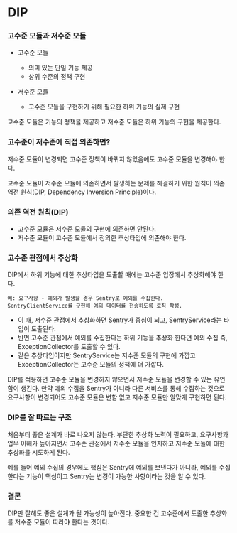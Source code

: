 # DIP

### 고수준 모듈과 저수준 모듈
* 고수준 모듈
  * 의미 있는 단일 기능 제공
  * 상위 수준의 정책 구현

* 저수준 모듈
  * 고수준 모듈을 구현하기 위해 필요한 하위 기능의 실제 구현

고수준 모듈은 기능의 정책을 제공하고 저수준 모듈은 하위 기능의 구현을 제공한다.

### 고수준이 저수준에 직접 의존하면?
저수준 모듈이 변경되면 고수준 정책이 바뀌지 않았음에도 고수준 모듈을 변경해야 한다.

고수준 모듈이 저수준 모듈에 의존하면서 발생하는 문제를 해결하기 위한 원칙이 의존 역전 원칙(DIP, Dependency Inversion Principle)이다.

### 의존 역전 원칙(DIP)
* 고수준 모듈은 저수준 모듈의 구현에 의존하면 안된다.
* 저수준 모듈이 고수준 모듈에서 정의한 추상타입에 의존해야 한다.

### 고수준 관점에서 추상화
DIP에서 하위 기능에 대한 추상타입을 도출할 때에는 고수준 입장에서 추상화해야 한다.
```
예: 요구사항 - 예외가 발생할 경우 Sentry로 예외를 수집한다.
SentryClientService를 구현해 예외 데이터를 전송하도록 로직 작성. 
```
* 이 때, 저수준 관점에서 추상화하면 Sentry가 중심이 되고, SentryService라는 타입이 도출된다.
* 반면 고수준 관점에서 예외를 수집한다는 하위 기능을 추상화 한다면 예외 수집 즉, ExceptionCollector를 도출할 수 있다.
* 같은 추상타입이지만 SentryService는 저수준 모듈의 구현에 가깝고 ExceptionCollector는 고수준 모듈의 정책에 더 가깝다.

DIP를 적용하면 고수준 모듈을 변경하지 않으면서 저수준 모듈을 변경할 수 있는 유연함이 생긴다. 
만약 예외 수집을 Sentry가 아니라 다른 서비스를 통해 수집하는 것으로 요구사항이 변경되어도 고수준 모듈은 변함 없고 저수준 모듈만 알맞게 구현하면 된다.

### DIP를 잘 따르는 구조
처음부터 좋은 설계가 바로 나오지 않는다. 부단한 추상화 노력이 필요하고, 요구사항과 업무 이해가 높아지면서 고수준 관점에서 저수준 모듈을 인지하고 저수준 모듈에 대한 추상화를 시도하게 된다.

예를 들어 예외 수집의 경우에도 핵심은 Sentry에 예외를 보낸다가 아니라, 예외를 수집한다는 기능이 핵심이고 Sentry는 변경이 가능한 사항이라는 것을 알 수 있다.

### 결론
DIP만 잘해도 좋은 설계가 될 가능성이 높아진다. 중요한 건 고수준에서 도출한 추상화를 저수준 모듈이 따라야 한다는 것이다.
